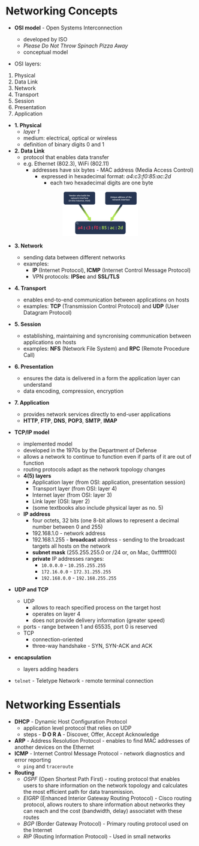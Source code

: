 # Networking Concepts

- **OSI model** - Open Systems Interconnection
	- developed by ISO
	- _Please Do Not Throw Spinach Pizza Away_
	- conceptual model

- OSI layers:
1. Physical
2. Data Link
3. Network
4. Transport
5. Session
6. Presentation
7. Application

- **1. Physical**
	- _layer 1_
	- medium: electrical, optical or wireless
	- definition of binary digits 0 and 1
- **2. Data Link**
	- protocol that enables data transfer
	- e.g. Ethernet (802.3), WiFi (802.11)
		- addresses have six bytes - MAC address (Media Access Control)
			- expressed in hexadecimal format: _a4:c3:f0:85:ac:2d_
				- each two hexadecimal digits are one byte
<p align="center">
<img src="../assets/images/01-OSI-layer-2.png" alt="OSI model Layer 2" width="40%">
</p>

- **3. Network**
	- sending data between different networks
	- examples:
		- **IP** (Internet Protocol), **ICMP** (Internet Control Message Protocol)
		- VPN protocols: **IPSec** and **SSL/TLS**
- **4. Transport**
	- enables end-to-end communication between applications on hosts
	- examples: **TCP** (Transmission Control Protocol) and **UDP** (User Datagram Protocol)
- **5. Session**
	- establishing, maintaining and syncronising communication between applications on hosts
	- examples: **NFS** (Network File System) and **RPC** (Remote Procedure Call)
- **6. Presentation**
	- ensures the data is delivered in a form the application layer can understand
	- data encoding, compression, encryption
- **7. Application**
	- provides network services directly to end-user applications
	- **HTTP**, **FTP**, **DNS**, **POP3**, **SMTP**, **IMAP**

- **TCP/IP model**
	- implemented model
	- developed in the 1970s by the Department of Defense
	- allows a network to continue to function even if parts of it are out of function
	- routing protocols adapt as the network topology changes
	- **4(5) layers**
		- Application layer (from OSI: application, presentation session)
		- Transport layer (from OSI: layer 4)
		- Internet layer (from OSI: layer 3)
		- Link layer (OSI: layer 2)
		- (some textbooks also include physical layer as no. 5)
	- **IP address**
		- four octets, 32 bits (one 8-bit allows to represent a decimal number between 0 and 255)
		- 192.168.1.0 - network address
		- 192.168.1.255 - **broadcast** address - sending to the broadcast targets all hosts on the network
		- **subnet mask** (255.255.255.0 or /24 or, on Mac, 0xffffff00)
		- **private** IP addresses ranges:
			- `10.0.0.0` - `10.255.255.255`
			- `172.16.0.0` - `172.31.255.255`
			- `192.168.0.0` - `192.168.255.255`
- **UDP and TCP**
	- UDP 
		- allows to reach specified process on the target host
		- operates on layer 4
		- does not provide delivery information (greater speed)
	- ports - range between 1 and 65535, port 0 is reserved
	- TCP
		- connection-oriented
		- three-way handshake - SYN, SYN-ACK and ACK
- **encapsulation**
	- layers adding headers
- `telnet` - Teletype Network - remote terminal connection

# Networking Essentials

- **DHCP** - Dynamic Host Configuration Protocol
	- application level protocol that relies on UDP
	- steps - **D O R A** - Discover, Offer, Accept Acknowledge
- **ARP** - Address Resolution Protocol - enables to find MAC addresses of another devices on the Ethernet
- **ICMP** - Internet Control Message Protocol - network diagnostics and error reporting
	- `ping` and `traceroute`
- **Routing**
	- _OSPF_ (Open Shortest Path First) - routing protocol that enables users to share information on the network topology and calculates the most efficient path for data transmission.
	- _EIGRP_ (Enhanced Interior Gateway Routing Protocol) - Cisco routing protocol, allows routers to share information about networks they can reach and the cost (bandwidth, delay) associatet with these routes
	- _BGP_ (Border Gateway Protocol) - Primary routing protocol used on the Internet
	- _RIP_ (Routing Information Protocol) - Used in small networks















